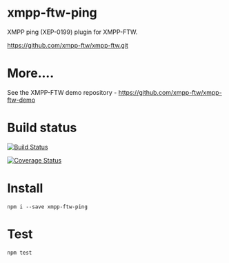 xmpp-ftw-ping
===================

XMPP ping (XEP-0199) plugin for XMPP-FTW.

https://github.com/xmpp-ftw/xmpp-ftw.git

# More....

See the XMPP-FTW demo repository - https://github.com/xmpp-ftw/xmpp-ftw-demo

# Build status

[![Build Status](https://secure.travis-ci.org/xmpp-ftw/xmpp-ftw-ping.png)](http://travis-ci.org/xmpp-ftw/xmpp-ftw-ping)

[![Coverage Status](https://img.shields.io/coveralls/xmpp-ftw/xmpp-ftw-ping.svg)](https://coveralls.io/r/xmpp-ftw/xmpp-ftw-ping)

# Install

```
npm i --save xmpp-ftw-ping
```

# Test

```
npm test
```
